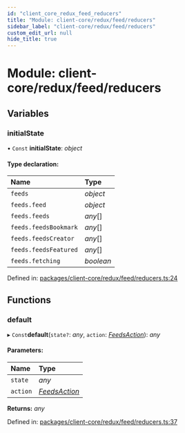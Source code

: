 ```yaml
---
id: "client_core_redux_feed_reducers"
title: "Module: client-core/redux/feed/reducers"
sidebar_label: "client-core/redux/feed/reducers"
custom_edit_url: null
hide_title: true
---
```


# Module: client-core/redux/feed/reducers

## Variables

### initialState

• `Const` **initialState**: *object*

#### Type declaration:

Name | Type |
:------ | :------ |
`feeds` | *object* |
`feeds.feed` | *object* |
`feeds.feeds` | *any*[] |
`feeds.feedsBookmark` | *any*[] |
`feeds.feedsCreator` | *any*[] |
`feeds.feedsFeatured` | *any*[] |
`feeds.fetching` | *boolean* |

Defined in: [packages/client-core/redux/feed/reducers.ts:24](https://github.com/xr3ngine/xr3ngine/blob/9d253dc38/packages/client-core/redux/feed/reducers.ts#L24)

## Functions

### default

▸ `Const`**default**(`state?`: *any*, `action`: [*FeedsAction*](client_core_redux_feed_actions.md#feedsaction)): *any*

#### Parameters:

Name | Type |
:------ | :------ |
`state` | *any* |
`action` | [*FeedsAction*](client_core_redux_feed_actions.md#feedsaction) |

**Returns:** *any*

Defined in: [packages/client-core/redux/feed/reducers.ts:37](https://github.com/xr3ngine/xr3ngine/blob/9d253dc38/packages/client-core/redux/feed/reducers.ts#L37)
